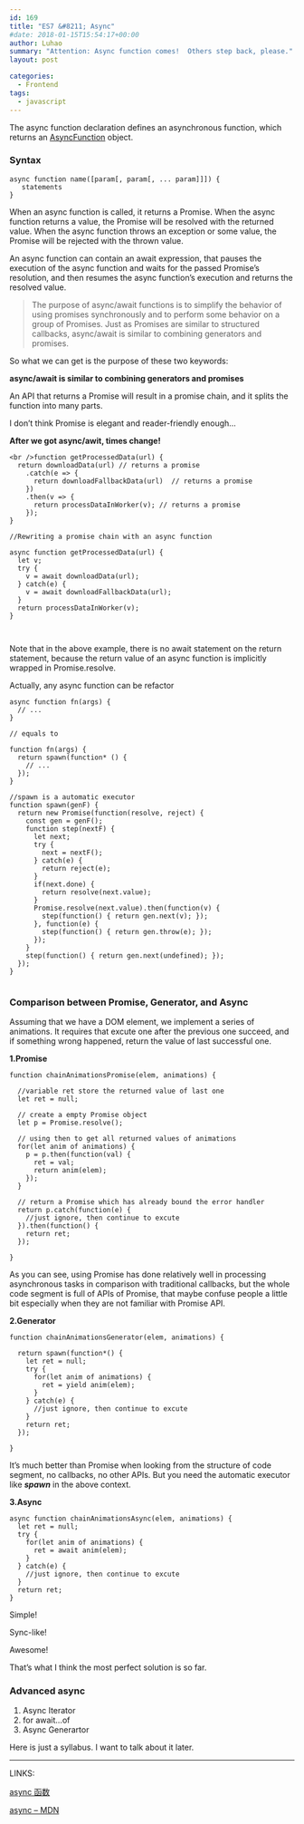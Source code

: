 ```yaml
---
id: 169
title: "ES7 &#8211; Async"
#date: 2018-01-15T15:54:17+00:00
author: Luhao
summary: "Attention: Async function comes!  Others step back, please."
layout: post

categories:
  - Frontend
tags:
  - javascript
---
```


The async function declaration defines an asynchronous function, which returns an [AsyncFunction](https://developer.mozilla.org/en-US/docs/Web/JavaScript/Reference/Global_Objects/AsyncFunction) object.

### Syntax

<pre class="line-numbers prism-highlight" data-start="1"><code class="language-javascript">async function name([param[, param[, ... param]]]) {
   statements
}
</code></pre>

When an async function is called, it returns a Promise. When the async function returns a value, the Promise will be resolved with the returned value. When the async function throws an exception or some value, the Promise will be rejected with the thrown value.

An async function can contain an await expression, that pauses the execution of the async function and waits for the passed Promise&#8217;s resolution, and then resumes the async function&#8217;s execution and returns the resolved value.

> The purpose of async/await functions is to simplify the behavior of using promises synchronously and to perform some behavior on a group of Promises. Just as Promises are similar to structured callbacks, async/await is similar to combining generators and promises.

So what we can get is the purpose of these two keywords:

**async/await is similar to combining generators and promises**

An API that returns a Promise will result in a promise chain, and it splits the function into many parts.

I don&#8217;t think Promise is elegant and reader-friendly enough&#8230;

**After we got async/awit, times change!**

<pre class="line-numbers prism-highlight" data-start="1"><code class="language-javascript">&lt;br />function getProcessedData(url) {
  return downloadData(url) // returns a promise
    .catch(e =&gt; {
      return downloadFallbackData(url)  // returns a promise
    })
    .then(v =&gt; {
      return processDataInWorker(v); // returns a promise
    });
}

//Rewriting a promise chain with an async function

async function getProcessedData(url) {
  let v;
  try {
    v = await downloadData(url); 
  } catch(e) {
    v = await downloadFallbackData(url);
  }
  return processDataInWorker(v);
}


</code></pre>

Note that in the above example, there is no await statement on the return statement, because the return value of an async function is implicitly wrapped in Promise.resolve.

Actually, any async function can be refactor

<pre class="line-numbers prism-highlight" data-start="1"><code class="language-javascript">async function fn(args) {
  // ...
}

// equals to 

function fn(args) {
  return spawn(function* () {
    // ...
  });
}

//spawn is a automatic executor
function spawn(genF) {
  return new Promise(function(resolve, reject) {
    const gen = genF();
    function step(nextF) {
      let next;
      try {
        next = nextF();
      } catch(e) {
        return reject(e);
      }
      if(next.done) {
        return resolve(next.value);
      }
      Promise.resolve(next.value).then(function(v) {
        step(function() { return gen.next(v); });
      }, function(e) {
        step(function() { return gen.throw(e); });
      });
    }
    step(function() { return gen.next(undefined); });
  });
}

</code></pre>

### Comparison between Promise, Generator, and Async

Assuming that we have a DOM element, we implement a series of animations. It requires that excute one after the previous one succeed, and if something wrong happened, return the value of last successful one.

**1.Promise**

<pre class="line-numbers prism-highlight" data-start="1"><code class="language-javascript">function chainAnimationsPromise(elem, animations) {

  //variable ret store the returned value of last one
  let ret = null;

  // create a empty Promise object
  let p = Promise.resolve();

  // using then to get all returned values of animations 
  for(let anim of animations) {
    p = p.then(function(val) {
      ret = val;
      return anim(elem);
    });
  }

  // return a Promise which has already bound the error handler
  return p.catch(function(e) {
    //just ignore, then continue to excute
  }).then(function() {
    return ret;
  });

}
</code></pre>

As you can see, using Promise has done relatively well in processing asynchronous tasks in comparison with traditional callbacks, but the whole code segment is full of APIs of Promise, that maybe confuse people a little bit especially when they are not familiar with Promise API.

**2.Generator**

<pre class="line-numbers prism-highlight" data-start="1"><code class="language-javascript">function chainAnimationsGenerator(elem, animations) {

  return spawn(function*() {
    let ret = null;
    try {
      for(let anim of animations) {
        ret = yield anim(elem);
      }
    } catch(e) {
      //just ignore, then continue to excute
    }
    return ret;
  });

}
</code></pre>

It&#8217;s much better than Promise when looking from the structure of code segment, no callbacks, no other APIs. But you need the automatic executor like **_spawn_** in the above context.

**3.Async**

<pre class="line-numbers prism-highlight" data-start="1"><code class="language-javascript">async function chainAnimationsAsync(elem, animations) {
  let ret = null;
  try {
    for(let anim of animations) {
      ret = await anim(elem);
    }
  } catch(e) {
    //just ignore, then continue to excute
  }
  return ret;
}
</code></pre>

Simple!

Sync-like!

Awesome!

That&#8217;s what I think the most perfect solution is so far.

### Advanced async

1. Async Iterator
2. for await&#8230;of
3. Async Generartor

Here is just a syllabus. I want to talk about it later.

---

LINKS:

[async 函数](http://es6.ruanyifeng.com/#docs/async)

[async &#8211; MDN](https://developer.mozilla.org/en-US/docs/Web/JavaScript/Reference/Statements/async_function)
